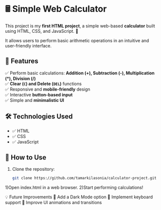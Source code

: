 # 🖩 Simple Web Calculator

This project is my **first HTML project**, a simple web-based **calculator** built using HTML, CSS, and JavaScript. 🚀  

It allows users to perform basic arithmetic operations in an intuitive and user-friendly interface.  

## 📌 Features
✅ Perform basic calculations: **Addition (+), Subtraction (-), Multiplication (*), Division (/)**  
✅ **Clear (`C`) and Delete (`DEL`)** functions  
✅ Responsive and **mobile-friendly** design  
✅ Interactive **button-based input**  
✅ Simple and **minimalistic UI**  

## 🛠 Technologies Used
- ✅ HTML 
- ✅ CSS
- ✅ JavaScript  


## 🚀 How to Use
1. Clone the repository:  
   ```bash
   git clone https://github.com/tamarkilasonia/calculator-project.git

1)Open index.html in a web browser.
2)Start performing calculations!


💡 Future Improvements
🔹 Add a Dark Mode option
🔹 Implement keyboard support
🔹 Improve UI animations and transitions

